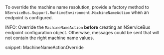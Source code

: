 To override the machine name resolution, provide a factory method to `NServiceBus.Support.RuntimeEnvironment.MachineNameAction` when an endpoint is configured.

INFO: Override the `MachineNameAction` **before** creating an NServiceBus endpoint configuration object. Otherwise, messages could be sent that will not contain the right machine name values.

snippet: MachineNameActionOverride